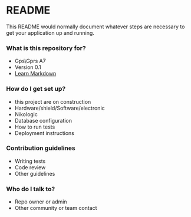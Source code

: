 # README #

This README would normally document whatever steps are necessary to get your application up and running.

### What is this repository for? ###

* Gps\Gprs A7
* Version 0.1
* [Learn Markdown](https://bitbucket.org/tutorials/markdowndemo)

### How do I get set up? ###

* this project are on construction	
* Hardware/shield/Software/electronic
* Nikologic
* Database configuration
* How to run tests
* Deployment instructions

### Contribution guidelines ###

* Writing tests
* Code review
* Other guidelines

### Who do I talk to? ###

* Repo owner or admin
* Other community or team contact